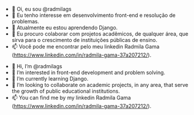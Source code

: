 <!-- em português -->
- 👋 Oi, eu sou @radmilags
- 👀 Eu tenho interesse em desenvolvimento front-end e resolução de problemas.
- 🌱 Atualmente eu estou aprendendo Django.
- 💞️ Eu procuro colaborar com projetos acadêmicos, de qualquer área, que sirva para o crescimento de instituições públicas de ensino.
- 📫 Você pode me encontrar pelo meu linkedin Radmila Gama (https://www.linkedin.com/in/radmila-gama-37a207212/).
<!-- in english -->
- 👋 Hi, I’m @radmilags
- 👀 I’m interested in front-end development and problem solving.
- 🌱 I’m currently learning Django.
- 💞️ I’m looking to collaborate on academic projects, in any area, that serve the growth of public educational institutions.
- 📫 You can find me by my linkedin Radmila Gama (https://www.linkedin.com/in/radmila-gama-37a207212/).

<!---
radmilags/radmilags is a ✨ special ✨ repository because its `README.md` (this file) appears on your GitHub profile.
You can click the Preview link to take a look at your changes.
--->
